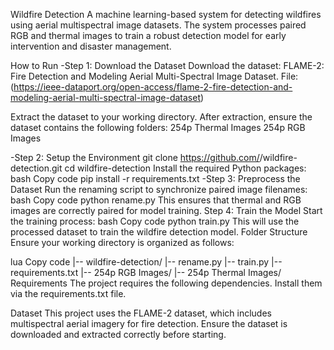 Wildfire Detection
A machine learning-based system for detecting wildfires using aerial multispectral image datasets. The system processes paired RGB and thermal images to train a robust detection model for early intervention and disaster management.

How to Run
-Step 1: Download the Dataset
Download the dataset: FLAME-2: Fire Detection and Modeling Aerial Multi-Spectral Image Dataset.
File: (https://ieee-dataport.org/open-access/flame-2-fire-detection-and-modeling-aerial-multi-spectral-image-dataset)

Extract the dataset to your working directory.
After extraction, ensure the dataset contains the following folders:
254p Thermal Images
254p RGB Images

-Step 2: Setup the Environment
git clone https://github.com/<your-repo-name>/wildfire-detection.git
cd wildfire-detection
Install the required Python packages:
bash
Copy code
pip install -r requirements.txt
-Step 3: Preprocess the Dataset
Run the renaming script to synchronize paired image filenames:
bash
Copy code
python rename.py
This ensures that thermal and RGB images are correctly paired for model training.
Step 4: Train the Model
Start the training process:
bash
Copy code
python train.py
This will use the processed dataset to train the wildfire detection model.
Folder Structure
Ensure your working directory is organized as follows:

lua
Copy code
|-- wildfire-detection/
    |-- rename.py
    |-- train.py
    |-- requirements.txt
    |-- 254p RGB Images/
    |-- 254p Thermal Images/
Requirements
The project requires the following dependencies. Install them via the requirements.txt file.

Dataset
This project uses the FLAME-2 dataset, which includes multispectral aerial imagery for fire detection. Ensure the dataset is downloaded and extracted correctly before starting.
